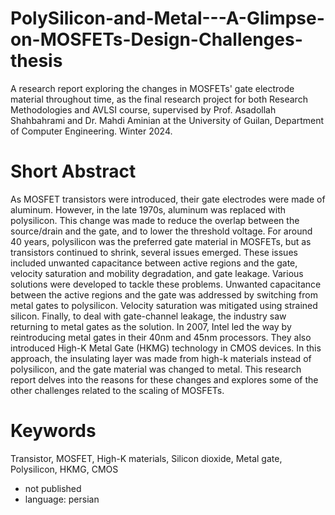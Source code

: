 # PolySilicon-and-Metal---A-Glimpse-on-MOSFETs-Design-Challenges-thesis
A research report exploring the changes in MOSFETs' gate electrode material throughout time, as the final research project for both Research Methodologies and AVLSI course, supervised by Prof. Asadollah Shahbahrami and Dr. Mahdi Aminian at the University of Guilan, Department of Computer Engineering. Winter 2024.
# Short Abstract
As MOSFET transistors were introduced, their gate electrodes were made of aluminum. However, in the late 1970s, aluminum was replaced with 
polysilicon. This change was made to reduce the overlap between the source/drain and the gate, and to lower the threshold voltage. For around 40 years, 
polysilicon was the preferred gate material in MOSFETs, but as transistors continued to shrink, several issues emerged. These issues included unwanted 
capacitance between active regions and the gate, velocity saturation and mobility degradation, and gate leakage. Various solutions were developed to 
tackle these problems. Unwanted capacitance between the active regions and the gate was addressed by switching from metal gates to polysilicon. 
Velocity saturation was mitigated using strained silicon. Finally, to deal with gate-channel leakage, the industry saw returning to metal gates as the 
solution. In 2007, Intel led the way by reintroducing metal gates in their 40nm and 45nm processors. They also introduced High-K Metal Gate (HKMG) 
technology in CMOS devices. In this approach, the insulating layer was made from high-k materials instead of polysilicon, and the gate material was 
changed to metal. This research report delves into the reasons for these changes and explores some of the other challenges related to the scaling of 
MOSFETs.
# Keywords
Transistor, MOSFET, High-K materials, Silicon dioxide, Metal gate, Polysilicon, HKMG, CMOS
* not published
* language: persian

